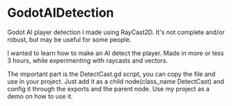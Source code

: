 # GodotAIDetection
Godot AI player detection I made using RayCast2D. It's not complete and/or robust, but may be useful for some people.

I wanted to learn how to make an AI detect the player.
Made in more or less 3 hours, while experimenting with raycasts and vectors.

The important part is the DetectCast.gd script, you can copy the file and use in your project.
Just add it as a child node(class_name DetectCast) and config it through the exports and the parent node.
Use my project as a demo on how to use it.
